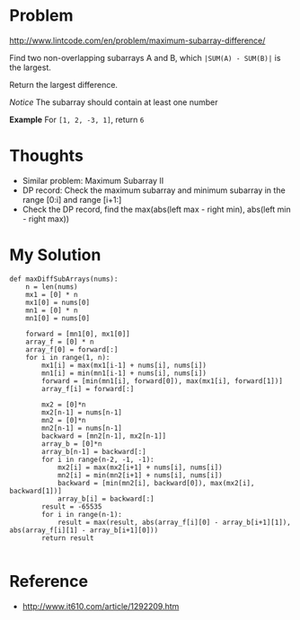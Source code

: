 # Problem

http://www.lintcode.com/en/problem/maximum-subarray-difference/

Find two non-overlapping subarrays A and B, which ```|SUM(A) - SUM(B)|``` is the largest.

Return the largest difference.

*Notice*
The subarray should contain at least one number

**Example**
For ```[1, 2, -3, 1]```, return ```6```

# Thoughts

- Similar problem: Maximum Subarray II
- DP record: Check the maximum subarray and minimum subarray in the range [0:i] and range [i+1:]
- Check the DP record, find the max(abs(left max - right min), abs(left min - right max))

# My Solution

```
def maxDiffSubArrays(nums):
    n = len(nums)
    mx1 = [0] * n
    mx1[0] = nums[0]
    mn1 = [0] * n
    mn1[0] = nums[0]
    
    forward = [mn1[0], mx1[0]]
    array_f = [0] * n
    array_f[0] = forward[:]
    for i in range(1, n):
        mx1[i] = max(mx1[i-1] + nums[i], nums[i])
        mn1[i] = min(mn1[i-1] + nums[i], nums[i])
        forward = [min(mn1[i], forward[0]), max(mx1[i], forward[1])]
        array_f[i] = forward[:]
    
        mx2 = [0]*n
        mx2[n-1] = nums[n-1]
        mn2 = [0]*n
        mn2[n-1] = nums[n-1]
        backward = [mn2[n-1], mx2[n-1]]
        array_b = [0]*n
        array_b[n-1] = backward[:] 
        for i in range(n-2, -1, -1):
            mx2[i] = max(mx2[i+1] + nums[i], nums[i])
            mn2[i] = min(mn2[i+1] + nums[i], nums[i])
            backward = [min(mn2[i], backward[0]), max(mx2[i], backward[1])]
            array_b[i] = backward[:]
        result = -65535
        for i in range(n-1):
            result = max(result, abs(array_f[i][0] - array_b[i+1][1]), abs(array_f[i][1] - array_b[i+1][0]))
        return result
    
```

# Reference

- http://www.it610.com/article/1292209.htm


